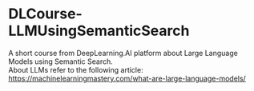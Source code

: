 # DLCourse-LLMUsingSemanticSearch
A short course from DeepLearning.AI platform about Large Language Models using Semantic Search.<br/>
About LLMs refer to the following article:<br/>
https://machinelearningmastery.com/what-are-large-language-models/
